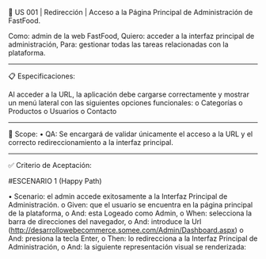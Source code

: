 📑 US 001 | Redirección | Acceso a la Página Principal de Administración de FastFood.

Como: admin de la web FastFood,
Quiero: acceder a la interfaz principal de administración,
Para: gestionar todas las tareas relacionadas con la plataforma.

---

📋 Especificaciones:

Al acceder a la URL, la aplicación debe cargarse correctamente y mostrar un menú lateral con las siguientes opciones funcionales:
o Categorías
o Productos
o Usuarios
o Contacto

---

🎯 Scope:
• QA: Se encargará de validar únicamente el acceso a la URL y el correcto redireccionamiento a la interfaz principal.

---

✅ Criterio de Aceptación:

#ESCENARIO 1 (Happy Path)

• Scenario: el admin accede exitosamente a la Interfaz Principal de Administración.
o Given: que el usuario se encuentra en la página principal de la plataforma,
o And: esta Logeado como Admin,
o When: selecciona la barra de direcciones del navegador,
o And: introduce la Url (http://desarrollowebecommerce.somee.com/Admin/Dashboard.aspx)
o And: presiona la tecla Enter,
o Then: lo redirecciona a la Interfaz Principal de Administración,
o And: la siguiente representación visual se renderizada: